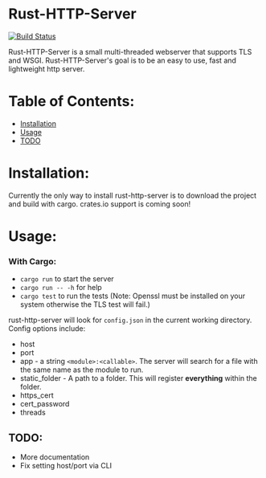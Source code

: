 # Rust-HTTP-Server
[![Build Status](https://travis-ci.org/asoderman/rust-http-server.svg?branch=master)](https://travis-ci.org/asoderman/rust-http-server)

Rust-HTTP-Server is a small multi-threaded webserver that supports TLS and WSGI. Rust-HTTP-Server's goal is to be an easy to use, fast and lightweight http server.

# Table of Contents:
* [Installation](#installation)
* [Usage](#usage)
* [TODO](#todo)

# Installation:
Currently the only way to install rust-http-server is to download the project and build with cargo. crates.io support is coming soon!

# Usage:
### With Cargo:
* `cargo run` to start the server
* `cargo run -- -h` for help
* `cargo test` to run the tests (Note: Openssl must be installed on your system otherwise the TLS test will fail.)

rust-http-server will look for `config.json` in the current working directory. Config options include:
* host
* port
* app - a string `<module>:<callable>`. The server will search for a file with the same name as the module to run.
* static_folder - A path to a folder. This will register **everything** within the folder.
* https_cert
* cert_password
* threads

## TODO:
* More documentation
* Fix setting host/port via CLI
